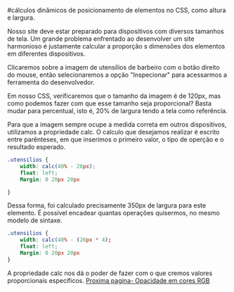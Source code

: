 #cálculos dinâmicos de posicionamento de elementos no CSS, como altura e largura.

Nosso site deve estar preparado para dispositivos com diversos tamanhos de tela. Um grande problema enfrentado ao desenvolver um site harmonioso é justamente calcular a proporção s dimensões dos elementos em diferentes dispositivos.

Clicaremos sobre a imagem de utensílios de barbeiro com o botão direito do mouse, então selecionaremos a opção "Inspecionar" para acessarmos a ferramenta do desenvolvedor.

Em nosso CSS, verificaremos que o tamanho da imagem é de 120px, mas como podemos fazer com que esse tamanho seja proporcional? Basta mudar para percentual, isto é, 20% de largura tendo a tela como referência.

Para que a imagem sempre ocupe a medida correta em outros dispositivos, utilizamos a propriedade calc. O calculo que desejamos realizar é escrito entre parênteses, em que inserimos o primeiro valor, o tipo de operção e o resultado esperado.
```scss
.utensilios {
    width: calc(40% - 26px);
    float: left;
    Margin: 0 20px 20px 

}
```
Dessa forma, foi calculado precisamente 350px de largura para este elemento. É possível encadear quantas operações quisermos, no mesmo modelo de sintaxe.

```scss
.utensilios {
    width: calc(40% - (26px * 4);
    float: left;
    Margin: 0 20px 20px 
}
```
A propriedade calc nos dá o poder de fazer com o que cremos valores proporcionais específicos.
[Proxima pagina- Opacidade em cores RGB](https://github.com/livehass/html5-css3/blob/main/opacidade-em-coresRGB.md)

